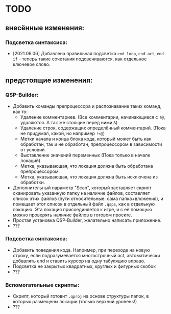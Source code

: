 # TODO

## внесённые изменения:

### Подсветка синтаксиса:
* [2021.06.06] Добавлена правильная подсветка `end loop`, `end act`, `end if` - теперь такие сочетания подсвечиваются, как отдельное ключевое слово.

## предстоящие изменения:

### QSP-Builder:
* Добавить команды препроцессора и распознавание таких команд, как то:
	* Удаление комментариев. (Все комментарии, начинающиеся с `!@`, удаляются. А так же стоящие перед ними `&`)
	* Удаление строк, содержащих определённый комментарий. (Пока не придумал, какой, но например `!<@`)
	* Метки начала и конца блока кода, который может быть как обработан, так и не обработан, препроцессором в зависимости от условий.
	* Выставление значений переменных (Пока только в начале локаций)
	* Метка, указывающая, что локация должна быть обработана препроцессором.
	* Метка, указывающая, что локация должна быть исключена из обработки.
* Дополнительный параметр "Scan", который заставляет скрипт сканировать указанную папку на наличие файлов, составляет список этих файлов (пути относительные: сама папка+вложения), и помещает этот список в отдельный файл `.qsps`, как в отдельную локацию. Эта локация присоединяется к игре, и с её помощью можно проверять наличие файлов в готовом проекте.
* Простая установка QSP-Builder, желательно написать приложение.
* ???

### Подсветка синтаксиса:
* Добавить поведения кода. Например, при переходе на новую строку, если подразумевается многострочный act, автоматически добавлять end и ставить курсор на одну табуляцию вправо.
* Подсветка не закрытых квадратных, круглых и фигурных скобок
* ???

### Вспомогательные скрипты:
* Скрипт, который готовит `.qproj` на основе структуры папок, в которых размещены локации (только верхний уровень!)
* ???